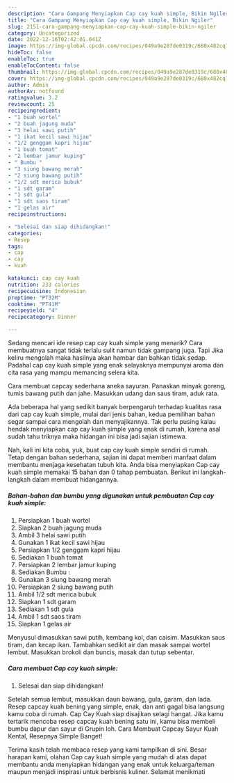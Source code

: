 ```yaml
---
description: "Cara Gampang Menyiapkan Cap cay kuah simple, Bikin Ngiler"
title: "Cara Gampang Menyiapkan Cap cay kuah simple, Bikin Ngiler"
slug: 2151-cara-gampang-menyiapkan-cap-cay-kuah-simple-bikin-ngiler
category: Uncategorized
date: 2022-12-16T02:42:01.041Z
image: https://img-global.cpcdn.com/recipes/049a9e287de0319c/680x482cq70/cap-cay-kuah-simple-foto-resep-utama.jpg
hideToc: false
enableToc: true
enableTocContent: false
thumbnail: https://img-global.cpcdn.com/recipes/049a9e287de0319c/680x482cq70/cap-cay-kuah-simple-foto-resep-utama.jpg
cover: https://img-global.cpcdn.com/recipes/049a9e287de0319c/680x482cq70/cap-cay-kuah-simple-foto-resep-utama.jpg
author: Admin
authorAv: notfound
ratingvalue: 3.2
reviewcount: 25
recipeingredient:
- "1 buah wortel"
- "2 buah jagung muda"
- "3 helai sawi putih"
- "1 ikat kecil sawi hijau"
- "1/2 genggam kapri hijau"
- "1 buah tomat"
- "2 lembar jamur kuping"
- " Bumbu "
- "3 siung bawang merah"
- "2 siung bawang putih"
- "1/2 sdt merica bubuk"
- "1 sdt garam"
- "1 sdt gula"
- "1 sdt saos tiram"
- "1 gelas air"
recipeinstructions:

- "Selesai dan siap dihidangkan!"
categories:
- Resep
tags:
- cap
- cay
- kuah

katakunci: cap cay kuah 
nutrition: 233 calories
recipecuisine: Indonesian
preptime: "PT32M"
cooktime: "PT41M"
recipeyield: "4"
recipecategory: Dinner

---
```



Sedang mencari ide resep cap cay kuah simple yang menarik? Cara membuatnya sangat tidak terlalu sulit namun tidak gampang juga. Tapi Jika keliru mengolah maka hasilnya akan hambar dan bahkan tidak sedap. Padahal cap cay kuah simple yang enak selayaknya mempunyai aroma dan cita rasa yang mampu memancing selera kita.


Cara membuat capcay sederhana aneka sayuran. Panaskan minyak goreng, tumis bawang putih dan jahe. Masukkan udang dan saus tiram, aduk rata.

Ada beberapa hal yang sedikit banyak berpengaruh terhadap kualitas rasa dari cap cay kuah simple, mulai dari jenis bahan, kedua pemilihan bahan segar sampai cara mengolah dan menyajikannya. Tak perlu pusing kalau hendak menyiapkan cap cay kuah simple yang enak di rumah, karena asal sudah tahu triknya maka hidangan ini bisa jadi sajian istimewa.


Nah, kali ini kita coba, yuk, buat cap cay kuah simple sendiri di rumah. Tetap dengan bahan sederhana, sajian ini dapat memberi manfaat dalam membantu menjaga kesehatan tubuh kita. Anda bisa menyiapkan Cap cay kuah simple memakai 15 bahan dan 0 tahap pembuatan. Berikut ini langkah-langkah dalam membuat hidangannya.

<!--inarticleads1-->

##### Bahan-bahan dan bumbu yang digunakan untuk pembuatan Cap cay kuah simple:

1. Persiapkan 1 buah wortel
1. Siapkan 2 buah jagung muda
1. Ambil 3 helai sawi putih
1. Gunakan 1 ikat kecil sawi hijau
1. Persiapkan 1/2 genggam kapri hijau
1. Sediakan 1 buah tomat
1. Persiapkan 2 lembar jamur kuping
1. Sediakan  Bumbu :
1. Gunakan 3 siung bawang merah
1. Persiapkan 2 siung bawang putih
1. Ambil 1/2 sdt merica bubuk
1. Siapkan 1 sdt garam
1. Sediakan 1 sdt gula
1. Ambil 1 sdt saos tiram
1. Siapkan 1 gelas air


Menyusul dimasukkan sawi putih, kembang kol, dan caisim. Masukkan saus tiram, dan kecap ikan. Tambahkan sedikit air dan masak sampai wortel lembut. Masukkan brokoli dan buncis, masak dan tutup sebentar. 

<!--inarticleads2-->

##### Cara membuat Cap cay kuah simple:


1. Selesai dan siap dihidangkan!

Setelah semua lembut, masukkan daun bawang, gula, garam, dan lada. Resep capcay kuah bening yang simple, enak, dan anti gagal bisa langsung kamu coba di rumah. Cap Cay Kuah siap disajikan selagi hangat. Jika kamu tertarik mencoba resep capcay kuah bening satu ini, kamu bisa membeli bumbu dapur dan sayur di Grupin loh. Cara Membuat Capcay Sayur Kuah Kental, Resepnya Simple Banget! 

Terima kasih telah membaca resep yang kami tampilkan di sini. Besar harapan kami, olahan Cap cay kuah simple yang mudah di atas dapat membantu anda menyiapkan hidangan yang enak untuk keluarga/teman maupun menjadi inspirasi untuk berbisnis kuliner. Selamat menikmati

